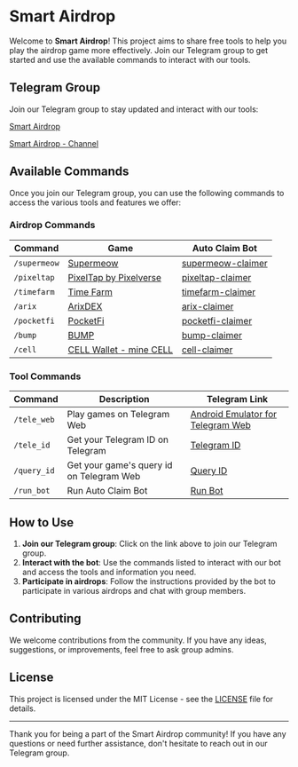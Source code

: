 # Smart Airdrop

Welcome to **Smart Airdrop**! This project aims to share free tools to help you play the airdrop game more effectively. Join our Telegram group to get started and use the available commands to interact with our tools.

## Telegram Group

Join our Telegram group to stay updated and interact with our tools:

[Smart Airdrop](https://t.me/smartairdrop2120)

[Smart Airdrop - Channel](https://t.me/smartairdrop_channel)

## Available Commands

Once you join our Telegram group, you can use the following commands to access the various tools and features we offer:

### Airdrop Commands
| Command       | Game                  | Auto Claim Bot          |
|---------------|-----------------------|-------------------------|
| `/supermeow`     | [Supermeow](https://t.me/supermeow_vip_bot?start=5914982564)       | [supermeow-claimer](https://github.com/smart-airdrop/supermeow-claimer) |
| `/pixeltap`      | [PixelTap by Pixelverse](https://t.me/pixelversexyzbot?start=5914982564)         | [pixeltap-claimer](https://github.com/smart-airdrop/pixeltap-claimer) |
| `/timefarm`      | [Time Farm](https://t.me/TimeFarmCryptoBot?start=1sF0MvCzIscWWTA9a)        | [timefarm-claimer](https://github.com/smart-airdrop/timefarm-claimer) |
| `/arix`      | [ArixDEX](https://t.me/ARIXcoin_bot?start=ref_5914982564)        | [arix-claimer](https://github.com/smart-airdrop/arix-claimer) |
| `/pocketfi`      | [PocketFi](https://t.me/pocketfi_bot/Mining?startapp=5914982564)        | [pocketfi-claimer](https://github.com/smart-airdrop/pocketfi-claimer) |
| `/bump`      | [BUMP](https://t.me/MMproBump_bot?start=ref_5914982564)        | [bump-claimer](https://github.com/smart-airdrop/bump-claimer) |
| `/cell`      | [CELL Wallet - mine CELL](https://t.me/cellcoin_bot?start=5914982564)        | [cell-claimer](https://github.com/smart-airdrop/cell-claimer) |

### Tool Commands
| Command       | Description                  | Telegram Link          |
|---------------|-----------------------|-------------------------|
| `/tele_web`     | Play games on Telegram Web       | [Android Emulator for Telegram Web](https://t.me/smartairdrop2120/29) |
| `/tele_id`      | Get your Telegram ID on Telegram         | [Telegram ID](https://t.me/smartairdrop2120/64) |
| `/query_id`      | Get your game's query id on Telegram Web         | [Query ID](https://t.me/smartairdrop2120/121) |
| `/run_bot`      | Run Auto Claim Bot         | [Run Bot](https://t.me/smartairdrop2120/152) |

## How to Use

1. **Join our Telegram group**: Click on the link above to join our Telegram group.
2. **Interact with the bot**: Use the commands listed to interact with our bot and access the tools and information you need.
3. **Participate in airdrops**: Follow the instructions provided by the bot to participate in various airdrops and chat with group members.

## Contributing

We welcome contributions from the community. If you have any ideas, suggestions, or improvements, feel free to ask group admins.

## License

This project is licensed under the MIT License - see the [LICENSE](LICENSE) file for details.

---

Thank you for being a part of the Smart Airdrop community! If you have any questions or need further assistance, don't hesitate to reach out in our Telegram group.
